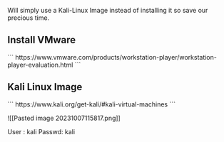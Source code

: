 
Will simply use a Kali-Linux Image instead of installing it so save our precious time.

<h2>Install VMware </h2>
```
https://www.vmware.com/products/workstation-player/workstation-player-evaluation.html
```

<h2> Kali Linux Image</h2>
```
https://www.kali.org/get-kali/#kali-virtual-machines
```

![[Pasted image 20231007115817.png]]

User : kali
Passwd: kali

